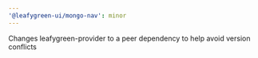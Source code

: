 ```yaml
---
'@leafygreen-ui/mongo-nav': minor
---
```


Changes leafygreen-provider to a peer dependency to help avoid version conflicts
